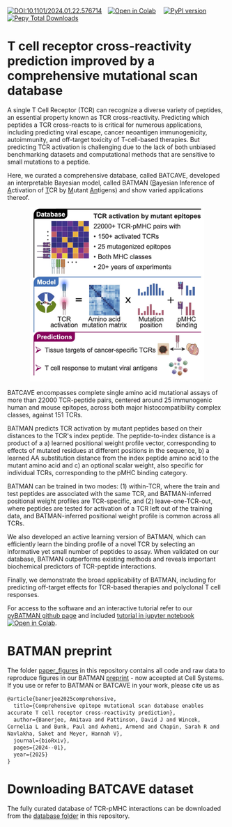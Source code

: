 [![DOI:10.1101/2024.01.22.576714](http://img.shields.io/badge/DOI-10.1101/2024.01.22.576714-B31B1B.svg)](https://doi.org/10.1101/2024.01.22.576714)&emsp;[![Open in Colab](https://colab.research.google.com/assets/colab-badge.svg)](https://colab.research.google.com/github/meyer-lab-cshl/BATMAN/blob/main/run_batman/pyBATMAN_Tutorial.ipynb) &emsp;[![PyPI version](https://badge.fury.io/py/pybatman.svg)](https://pypi.org/project/pybatman/)&emsp;[![Pepy Total Downloads](https://img.shields.io/pepy/dt/pybatman?style=flat-square&color=A52A2A)](https://pypistats.org/packages/pybatman)
# T cell receptor cross-reactivity prediction improved by a comprehensive mutational scan database

A single T Cell Receptor (TCR) can recognize a diverse variety of peptides, an essential property known as TCR cross-reactivity.
Predicting which peptides a TCR cross-reacts to is critical for numerous applications, including predicting viral escape, cancer
neoantigen immunogenicity, autoimmunity, and off-target toxicity of T-cell-based therapies. But predicting TCR activation is
challenging due to the lack of both unbiased benchmarking datasets and computational methods that are sensitive to small mutations to a peptide. 

Here, we curated a comprehensive database, called BATCAVE, developed an interpretable Bayesian model, called BATMAN (<ins>B</ins>ayesian Inference of <ins>A</ins>ctivation of <ins>T</ins>CR by <ins>M</ins>utant <ins>An</ins>tigens) and show varied applications thereof.

<div align='center'>
<img src="batman_graphical_abstract.jpg" width="400" height="400"/>
</div>

BATCAVE encompasses complete single amino acid mutational assays of more than 22000
TCR-peptide pairs, centered around 25 immunogenic human and mouse epitopes, across both major histocompatibility complex
classes, against 151 TCRs. 

BATMAN predicts TCR activation by mutant peptides based on their distances to the TCR's index peptide. The peptide-to-index distance is a product of a
a) learned positional weight profile vector, corresponding to effects of mutated residues at different positions in the sequence,
b) a learned AA substitution distance from the index peptide amino acid to the mutant amino acid and c) an optional scalar weight,
also specific for individual TCRs, corresponding to the pMHC binding category.

BATMAN can be trained in two modes: (1) within-TCR, where the train and test peptides are associated with the same TCR, and BATMAN-inferred
positional weight profiles are TCR-specific, and (2) leave-one-TCR-out, where peptides are tested for activation of a TCR left out of the
training data, and BATMAN-inferred positional weight profile is common across all TCRs.

We also developed an active learning version of BATMAN, which can efficiently learn the binding
profile of a novel TCR by selecting an informative yet small number of peptides to assay. When validated on our database,
BATMAN outperforms existing methods and reveals important biochemical predictors of TCR-peptide interactions.

Finally, we demonstrate the broad applicability of BATMAN, including for predicting off-target effects for TCR-based therapies and
polyclonal T cell responses.

For access to the software and an interactive tutorial refer to our [pyBATMAN github page](https://github.com/meyer-lab-cshl/BATMAN/tree/main) and included [tutorial in jupyter notebook](https://github.com/meyer-lab-cshl/BATMAN-paper/blob/main/run_batman/pyBATMAN_Tutorial.ipynb) [![Open in Colab](https://colab.research.google.com/assets/colab-badge.svg)](https://colab.research.google.com/github/meyer-lab-cshl/BATMAN/blob/main/run_batman/pyBATMAN_Tutorial.ipynb).


# BATMAN preprint
The folder [paper_figures](https://github.com/meyer-lab-cshl/BATMAN-paper/tree/main/results_batman/paper_figures) in this repository contains all code and raw data to reproduce figures in our BATMAN [preprint](https://www.biorxiv.org/content/10.1101/2024.01.22.576714v3) - now accepted at Cell Systems. If you use or refer to BATMAN or BATCAVE in your work, please cite us as

```
@article{banerjee2025comprehensive,
  title={Comprehensive epitope mutational scan database enables accurate T cell receptor cross-reactivity prediction},
  author={Banerjee, Amitava and Pattinson, David J and Wincek, Cornelia L and Bunk, Paul and Axhemi, Armend and Chapin, Sarah R and Navlakha, Saket and Meyer, Hannah V},
  journal={bioRxiv},
  pages={2024--01},
  year={2025}
}
```

# Downloading BATCAVE dataset
The fully curated database of TCR-pMHC interactions can be downloaded from the [database folder](https://github.com/meyer-lab-cshl/BATMAN-paper/tree/main/results_batman/tcr_epitope_datasets/mutational_scan_datasets/database) in this repository. 
